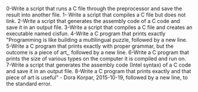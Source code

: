 0-Write a script that runs a C file through the preprocessor and save the result into another file.
1- Write a script that compiles a C file but does not link.
2-Write a script that generates the assembly code of a C code and save it in an output file.
3-Write a script that compiles a C file and creates an executable named cisfun.
4-Write a C program that prints exactly "Programming is like building a multilingual puzzle, followed by a new line.
5-Write a C program that prints exactly with proper grammar, but the outcome is a piece of art,, followed by a new line.
6-Write a C program that prints the size of various types on the computer it is compiled and run on.
7-Write a script that generates the assembly code (Intel syntax) of a C code and save it in an output file.
8-Write a C program that prints exactly and that piece of art is useful" - Dora Korpar, 2015-10-19, followed by a new line, to the standard error.
